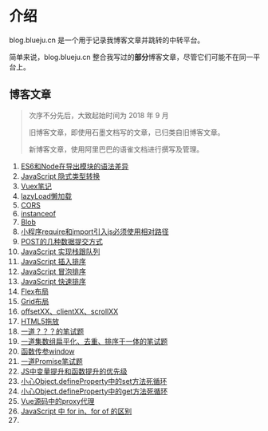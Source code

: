 # 介绍

blog.blueju.cn 是一个用于记录我博客文章并跳转的中转平台。

简单来说，blog.blueju.cn 整合我写过的**部分**博客文章，尽管它们可能不在同一平台上。

## 博客文章

> 次序不分先后，大致起始时间为 2018 年 9 月
>
> 旧博客文章，即使用石墨文档写的文章，已归类自旧博客文章。
>
> 新博客文章，使用阿里巴巴的语雀文档进行撰写及管理。

1. [ES6和Node在导出模块的语法差异](https://www.yuque.com/docs/share/3fb4e540-1410-45fc-9b58-8902a4ffb4b8)
2. [JavaScript 隐式类型转换](https://www.yuque.com/docs/share/3fb4e540-1410-45fc-9b58-8902a4ffb4b8)
3. [Vuex笔记](https://www.yuque.com/docs/share/66fc4a76-c655-4d57-bd63-998519592568)
4. [lazyLoad懒加载](https://www.yuque.com/docs/share/89f17d75-8884-4770-afc0-dc8a0b9ceb79)
5. [CORS](https://www.yuque.com/docs/share/692b4f7d-e098-47e8-8072-d9a8d145aec5)
6. [instanceof](https://www.yuque.com/docs/share/1ad561a3-e77f-4725-8640-3b813f17c758)
7. [Blob](https://www.yuque.com/docs/share/8ff796d0-e556-40a3-a8b2-314d1841a0f5)
8. [小程序require和import引入js必须使用相对路径](https://www.yuque.com/docs/share/97632f2d-21e8-43da-add2-9dc17cb33c98)
9. [POST的几种数据提交方式](https://www.yuque.com/docs/share/097af11c-5872-4774-b6a8-087b60d84bc6)
10. [JavaScript 实现栈跟队列](https://www.yuque.com/docs/share/0a86d93c-3d79-4667-ac07-38d201cb0d61)
11. [JavaScript 插入排序](https://www.yuque.com/docs/share/02a2bd6f-7b77-4404-bee6-5ff55b42f9d9)
12. [JavaScript 冒泡排序](https://www.yuque.com/docs/share/e64885f6-344d-49b1-a4f5-56955decabeb)
13. [JavaScript 快速排序](https://www.yuque.com/docs/share/36f87fee-8fe6-4fd3-941e-5dfd91bdbd07)
14. [Flex布局](https://www.yuque.com/docs/share/b0b288ba-7175-4119-aacc-1ee247216742)
15. [Grid布局](https://www.yuque.com/docs/share/b0b288ba-7175-4119-aacc-1ee247216742)
16. [offsetXX、clientXX、scrollXX](https://www.yuque.com/docs/share/35c5709a-c119-43cc-a9aa-eec245ec9db5)
17. [HTML5拖放](https://www.yuque.com/docs/share/13e1c2da-b902-4a34-80cb-1c799b37f72b)
18. [一道？？？的笔试题](https://www.yuque.com/docs/share/d2f2f025-09ed-4094-b54b-017059217d72)
19. [一道集数组扁平化、去重、排序于一体的笔试题](https://www.yuque.com/docs/share/66a97bf3-98db-42b0-b708-8945f1f98b19)
20. [函数传参window](https://www.yuque.com/docs/share/e25ea536-0fad-4b37-af90-5aa993529b1c)
21. [一道Promise笔试题](https://www.yuque.com/docs/share/0b659873-68db-4566-a10e-44929dc22e95)
22. [JS中变量提升和函数提升的优先级](https://www.yuque.com/docs/share/cffd3bfd-faa8-486f-a9b7-d2ec7b4deacf)
23. [小心Object.defineProperty中的set方法死循环](https://www.yuque.com/docs/share/a8ff169f-0acd-4fa6-86a6-7d1829f88689)
24. [小心Object.defineProperty中的get方法死循环](https://www.yuque.com/docs/share/46cf1deb-ba89-4c1e-b666-877cb217f108)
25. [Vue源码中的proxy代理](https://www.yuque.com/docs/share/dcd7d8db-d0d2-4d84-9c87-6de306733dfc)
26. [JavaScript 中 for in、for of 的区别](https://www.yuque.com/docs/share/931ce575-8b87-4abc-972a-869526fc2ed9)
27. 


